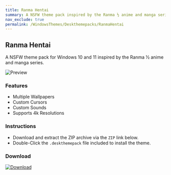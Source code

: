 ```yaml
---
title: Ranma Hentai
summary: A NSFW theme pack inspired by the Ranma ½ anime and manga series
nav_exclude: true
permalink: /WindowsThemes/Deskthemepacks/RanmaHentai
---
```


## Ranma Hentai

A NSFW theme pack for Windows 10 and 11 inspired by the Ranma ½ anime and manga series.

![Preview](https://gitlab.com/the-back-room/deskthemepacks/nsfw/ranma-hentai/-/raw/main/Extras/Preview.bmp)

### Features

- Multiple Wallpapers
- Custom Cursors
- Custom Sounds
- Supports 4k Resolutions

### Instructions

- Download and extract the ZIP archive via the `ZIP` link below.
- Double-Click the `.deskthemepack` file included to install the theme.

### Download

[![Download](https://img.shields.io/badge/GitLab-black?style=plastic&&logoColor=white&logoSize=auto&label=GitLab&labelColor=red&color=black&cacheSeconds=3600)](https://gitlab.com/the-back-room/deskthemepacks/nsfw/ranma-hentai/-/archive/main/ranma-hentai-main.zip)